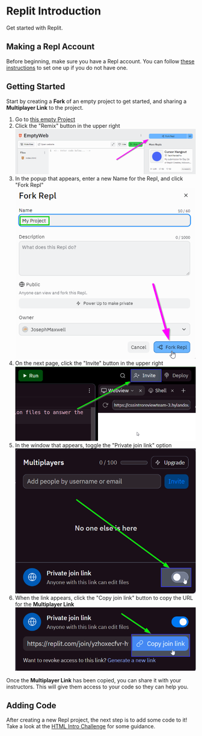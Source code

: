 # Replit Introduction
Get started with Replit.

## Making a Repl Account
Before beginning, make sure you have a Repl account. You can follow [these instructions](https://hylandtechclub.com/ReplitSetup) to set one up if you do not have one.

## Getting Started
Start by creating a **Fork** of an empty project to get started, and sharing a **Multiplayer Link** to the project.

1. Go to [this empty Project](https://glitch.com/edit/#!/emptyweb101)
1. Click the "Remix" button in the upper right 
    ![](Assets/ForkRepl.png)
1. In the popup that appears, enter a new Name for the Repl, and click "Fork Repl"
    ![](Assets/NameFork.png)
1. On the next page, click the "Invite" button in the upper right  
    ![](Assets/InviteRepl.png)
1. In the window that appears, toggle the "Private join link" option
    ![](Assets/PrivateJoinLink.png)
1. When the link appears, click the "Copy join link" button to copy the URL for the **Multiplayer Link**  
    ![](Assets/CopyJoinLink.png)

Once the **Multiplayer Link** has been copied, you can share it with your instructors. This will give them access to your code so they can help you.

## Adding Code
After creating a new Repl project, the next step is to add some code to it! Take a look at the [HTML Intro Challenge](HtmlIntroChallenge.md) for some guidance.
